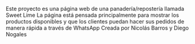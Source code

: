 Este proyecto es una página web de una panadería/repostería llamada Sweet Lime
La página está pensada principalmente para mostrar los productos disponibles y que los clientes puedan hacer sus pedidos de manera rápida a través de WhatsApp
Creada por Nicolás Barros y Diego Nogales

